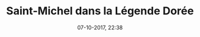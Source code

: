 ---
title: Saint-Michel dans la Légende Dorée
menu: légende dorée
created: 17-07-2017, 12:59
date: 07-10-2017, 22:38
modified: 15-10-2017, 17:37
itempage: Article
taxonomy:
    category: [docs, fr]
content:
    items:
       '@taxonomy':
         category: [legende-doree, fr]
    order:
        by: default
        dir: asc
    limit: 1
    pagination: true
metadata:
   description: "Présentation du chapître 141 “Saint Michel” de la Légende Dorée de Jacques de Voragine (1275) relatif au Mont Saint-Michel"
   keywords: "Archange Michel,　Saint Michel, Légende Dorée, 141, Mont-Saint-Michel, Jacques De Voragine"
   image: legende-doree_700x883.jpg
   image_height: 700
   image_width: 883
   image_title: "La Fête de l'Archange, Les Très Riches Heures du duc de Berry"
   image_legend: "Enliminure extraite de la partie « Les Heures de l'année liturgique » du livre de prière « Les Très Riches Heures du duc de Berry » réalisé entre 1411 et 1416 pour le Duc Jean Ier de Berry et actuellement conservé au musée Condé à Chantilly (France) sous la cote Ms. 65 par les frères de Limbourg et représentant le Combat entre l'Archange Saint-Michel et le dragon au dessus du Mont Saint-Michel, à marée basse. Sept anges entourent la miniature et observent la scène dans des médaillons entourés de nuages argentés. L'un d'entre eux, en bas à gauche, tient l'écu du duc de Berry"
   'twitter:card': summary
significantlinks: ["https://github.com/tidiview/francois-vidit.com/blob/develop/user/sites/docs/pages/01.home/05.mont-saint-michel/01.arch-michel/04.lengende-doree/docs.fr.md"]
specialty: ["Histoire de France", "Religion", "Histoire biblique", "foi", "Légende Dorée", "Archange Michel", "Saint-Michel", "Mont-Saint-Michel", "Jacques De Voragine"]
shortcode-core:
   active: true
sitemap:
   changefreq: daily
   priority: 0.9
---